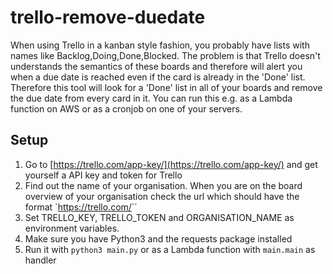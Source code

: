 # trello-remove-duedate

When using Trello in a kanban style fashion, you probably have lists with names like Backlog,Doing,Done,Blocked. The problem is that Trello doesn't understands the semantics of these boards and therefore will alert you when a due date is reached even if the card is
already in the 'Done' list. Therefore this tool will look for a 'Done' list in all of your boards and remove the due date from every card in it.
You can run this e.g. as a Lambda function on AWS or as a cronjob on one of your servers.

## Setup

1. Go to [https://trello.com/app-key/](https://trello.com/app-key/) and get yourself a API key and token for Trello
2. Find out the name of your organisation. When you are on the board overview of your organisation check the url which should have the format `https://trello.com/<organisation-name>``
3. Set TRELLO_KEY, TRELLO_TOKEN and ORGANISATION_NAME as environment variables.
4. Make sure you have Python3 and the requests package installed
5. Run it with `python3 main.py` or as a Lambda function with `main.main` as handler
